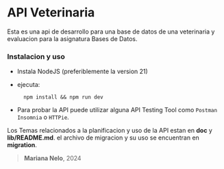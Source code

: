 # API Veterinaria
Esta es una api de desarrollo para una base de datos de una veterinaria y evaluacion para la asignatura Bases de Datos.

### Instalacion y uso
- Instala NodeJS (preferiblemente la version 21) 
- ejecuta:
    
        npm install && npm run dev

- Para probar la API puede utilizar alguna API Testing Tool como `Postman` `Insomnia` o `HTTPie`.

Los Temas relacionados a la planificacion y uso de la API estan en __doc__ y __lib/README.md__. el archivo de migracion y su uso se encuentran en __migration__.

> __Mariana Nelo__,  2024